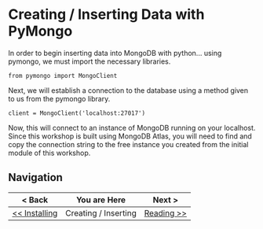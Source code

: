 # Creating / Inserting Data with PyMongo

In order to begin inserting data into MongoDB with python... using pymongo, we must import the necessary libraries.

```
from pymongo import MongoClient
```

Next, we will establish a connection to the database using a method given to us from the pymongo library.

```
client = MongoClient('localhost:27017')
```

Now, this will connect to an instance of MongoDB running on your localhost. Since this workshop is built using MongoDB Atlas, you will need to find and copy the connection string to the free instance you created from the initial module of this workshop.

## Navigation

| < Back | You are Here | Next > |
| ---- | ------------ | ---- |
| [<< Installing](https://github.com/mongodb-developer/workshop/tree/python/modules/01-Installing-PyMongo) | Creating / Inserting | [Reading >>](https://github.com/mongodb-developer/workshop/tree/python/modules/03-Read) |
